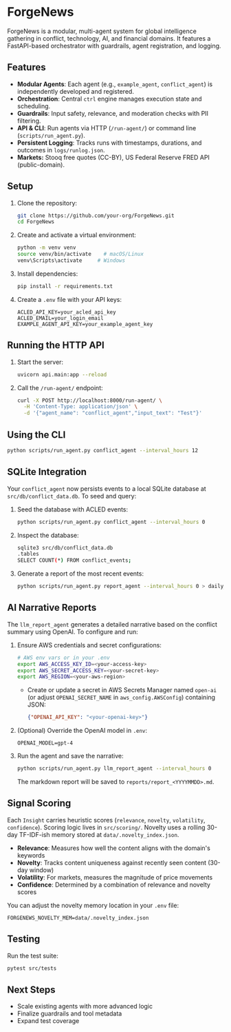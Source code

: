 # ForgeNews

ForgeNews is a modular, multi-agent system for global intelligence gathering in conflict, technology, AI, and financial domains. It features a FastAPI-based orchestrator with guardrails, agent registration, and logging.

## Features
- **Modular Agents**: Each agent (e.g., `example_agent`, `conflict_agent`) is independently developed and registered.
- **Orchestration**: Central `ctrl` engine manages execution state and scheduling.
- **Guardrails**: Input safety, relevance, and moderation checks with PII filtering.
- **API & CLI**: Run agents via HTTP (`/run-agent/`) or command line (`scripts/run_agent.py`).
- **Persistent Logging**: Tracks runs with timestamps, durations, and outcomes in `logs/runlog.json`.
- **Markets:** Stooq free quotes (CC-BY), US Federal Reserve FRED API (public-domain).

## Setup
1. Clone the repository:
   ```bash
   git clone https://github.com/your-org/ForgeNews.git
   cd ForgeNews
   ```
2. Create and activate a virtual environment:
   ```bash
   python -m venv venv
   source venv/bin/activate    # macOS/Linux
   venv\Scripts\activate     # Windows
   ```
3. Install dependencies:
   ```bash
   pip install -r requirements.txt
   ```
4. Create a `.env` file with your API keys:
   ```env
   ACLED_API_KEY=your_acled_api_key
   ACLED_EMAIL=your_login_email
   EXAMPLE_AGENT_API_KEY=your_example_agent_key
   ```

## Running the HTTP API
1. Start the server:
   ```bash
   uvicorn api.main:app --reload
   ```
2. Call the `/run-agent/` endpoint:
   ```bash
   curl -X POST http://localhost:8000/run-agent/ \
     -H 'Content-Type: application/json' \
     -d '{"agent_name": "conflict_agent","input_text": "Test"}'
   ```

## Using the CLI
```bash
python scripts/run_agent.py conflict_agent --interval_hours 12
```

## SQLite Integration

Your `conflict_agent` now persists events to a local SQLite database at `src/db/conflict_data.db`. To seed and query:

1. Seed the database with ACLED events:
   ```bash
   python scripts/run_agent.py conflict_agent --interval_hours 0
   ```
2. Inspect the database:
   ```bash
   sqlite3 src/db/conflict_data.db
   .tables
   SELECT COUNT(*) FROM conflict_events;
   ```
3. Generate a report of the most recent events:
   ```bash
   python scripts/run_agent.py report_agent --interval_hours 0 > daily_report.json
   ```

## AI Narrative Reports

The `llm_report_agent` generates a detailed narrative based on the conflict summary using OpenAI. To configure and run:

1. Ensure AWS credentials and secret configurations:
   ```bash
   # AWS env vars or in your .env
   export AWS_ACCESS_KEY_ID=<your-access-key>
   export AWS_SECRET_ACCESS_KEY=<your-secret-key>
   export AWS_REGION=<your-aws-region>
   ```
   - Create or update a secret in AWS Secrets Manager named `open-ai` (or adjust `OPENAI_SECRET_NAME` in `aws_config.AWSConfig`) containing JSON:
     ```json
     {"OPENAI_API_KEY": "<your-openai-key>"}
     ```
2. (Optional) Override the OpenAI model in `.env`:
   ```env
   OPENAI_MODEL=gpt-4
   ```
3. Run the agent and save the narrative:
   ```bash
   python scripts/run_agent.py llm_report_agent --interval_hours 0
   ```
   The markdown report will be saved to `reports/report_<YYYYMMDD>.md`.

## Signal Scoring

Each `Insight` carries heuristic scores (`relevance`, `novelty`, `volatility`, `confidence`). Scoring logic lives in `src/scoring/`. Novelty uses a rolling 30-day TF-IDF-ish memory stored at `data/.novelty_index.json`.

- **Relevance**: Measures how well the content aligns with the domain's keywords
- **Novelty**: Tracks content uniqueness against recently seen content (30-day window)
- **Volatility**: For markets, measures the magnitude of price movements
- **Confidence**: Determined by a combination of relevance and novelty scores

You can adjust the novelty memory location in your `.env` file:
```env
FORGENEWS_NOVELTY_MEM=data/.novelty_index.json
```

## Testing
Run the test suite:
```bash
pytest src/tests
```

## Next Steps
- Scale existing agents with more advanced logic
- Finalize guardrails and tool metadata
- Expand test coverage
